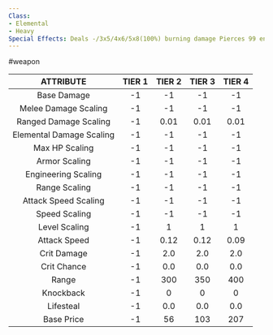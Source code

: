```yaml
---
Class:
- Elemental
- Heavy
Special Effects: Deals -/3x5/4x6/5x8(100%) burning damage Pierces 99 enemies dealing 1 damage
---
```

#weapon

| **ATTRIBUTE**| **TIER 1**| **TIER 2**| **TIER 3**| **TIER 4** |
| :---: | :---: | :---: | :---: | :---:  |
| Base Damage | -1   | -1   | -1   | -1  |
| Melee Damage Scaling | -1   | -1   | -1   | -1  |
| Ranged Damage Scaling | -1   | 0.01   | 0.01   | 0.01  |
| Elemental Damage Scaling | -1   | -1   | -1   | -1  |
| Max HP Scaling | -1   | -1   | -1   | -1  |
| Armor Scaling | -1   | -1   | -1   | -1  |
| Engineering Scaling | -1   | -1   | -1   | -1  |
| Range Scaling | -1   | -1   | -1   | -1  |
| Attack Speed Scaling | -1   | -1   | -1   | -1  |
| Speed Scaling | -1   | -1   | -1   | -1  |
| Level Scaling | -1   | 1   | 1   | 1  |
| Attack Speed | -1   | 0.12   | 0.12   | 0.09  |
| Crit Damage | -1   | 2.0   | 2.0   | 2.0  |
| Crit Chance | -1   | 0.0   | 0.0   | 0.0  |
| Range | -1   | 300   | 350   | 400  |
| Knockback | -1   | 0   | 0   | 0  |
| Lifesteal | -1   | 0.0   | 0.0   | 0.0  |
| Base Price | -1   | 56   | 103   | 207  |
